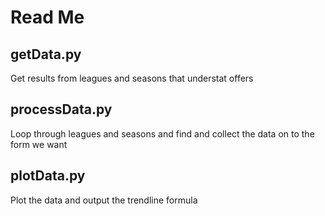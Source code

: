 # Read Me

## getData.py
Get results from leagues and seasons that understat offers

## processData.py
Loop through leagues and seasons and find and collect the data on to the form we want

## plotData.py
Plot the data and output the trendline formula